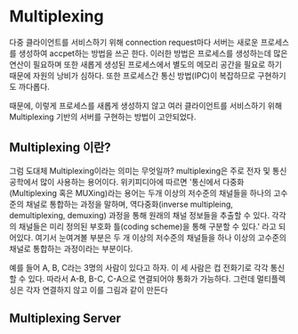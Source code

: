 # Multiplexing

다중 클라이언트를 서비스하기 위해 connection request마다 서버는 새로운 프로세스를 생성하여 accpet하는 방법을 쓰곤 한다. 이러한 방법은 프로세스를 생성하는데 많은 연산이 필요하며 또한 새롭게 생성된 프로세스에서 별도의 메모리 공간을 필요로 하기 때문에 자원의 낭비가 심하다. 또한 프로세스간 통신 방법(IPC)이 복잡하므로 구현하기도 까다롭다.

때문에, 이렇게 프로세스를 새롭게 생성하지 않고 여러 클라이언트를 서비스하기 위해 Multiplexing 기반의 서버를 구현하는 방법이 고안되었다.

## Multiplexing 이란?

그럼 도대체 Multiplexing이라는 의미는 무엇일까? multiplexing은 주로 전자 및 통신공학에서 많이 사용하는 용어이다. 위키피디아에 따르면 '통신에서 다중화(Multiplexing 혹은 MUXing)라는 용어는 두개 이상의 저수준의 채널들을 하나의 고수준의 채널로 통합하는 과정을 말하며, 역다중화(inverse multipleing, demultiplexing, demuxing) 과정을 통해 원래의 채널 정보들을 추출할 수 있다. 각각의 채널들은 미리 정의된 부호화 틀(coding scheme)을 통해 구분할 수 있다.' 라고 되어있다. 여기서 눈여겨볼 부분은 두 개 이상의 저수준의 채널들을 하나 이상의 고수준의 채널로 통합하는 과정이라는 부분이다.

예를 들어 A, B, C라는 3명의 사람이 있다고 하자. 이 세 사람은 컵 전화기로 각각 통신할 수 있다. 따라서 A-B, B-C, C-A으로 연결되어야 통화가 가능하다. 그런데 멀티플렉싱은 각자 연결하지 않고 이를 그림과 같이 만든다

## Multiplexing Server


